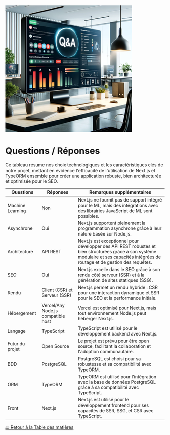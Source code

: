 <img src="../Assets/Images/questions-answers.png" alt="Questions-Réponses" width="400">

# Questions / Réponses

Ce tableau résume nos choix technologiques et les caractéristiques clés de notre projet, mettant en évidence l'efficacité de l'utilisation de Next.js et TypeORM ensemble pour créer une application robuste, bien architecturée et optimisée pour le SEO.

| Questions        | Réponses                           | Remarques supplémentaires                                                                                                                                                          |
| ---------------- | ---------------------------------- | ---------------------------------------------------------------------------------------------------------------------------------------------------------------------------------- |
| Machine Learning | Non                                | Next.js ne fournit pas de support intégré pour le ML, mais des intégrations avec des librairies JavaScript de ML sont possibles.                                                   |
| Asynchrone       | Oui                                | Next.js supportent pleinement la programmation asynchrone grâce à leur nature basée sur Node.js.                                                                                   |
| Architecture     | API REST                           | Next.js est exceptionnel pour développer des API REST robustes et bien structurées grâce à son système modulaire et ses capacités intégrées de routage et de gestion des requêtes. |
| SEO              | Oui                                | Next.js excelle dans le SEO grâce à son rendu côté serveur (SSR) et à la génération de sites statiques (SSG).                                                                      |
| Rendu            | Client (CSR) et Serveur (SSR)      | Next.js permet un rendu hybride : CSR pour une interaction dynamique et SSR pour le SEO et la performance initiale.                                                                |
| Hébergement      | Vercel/Any Node.js compatible host | Vercel est optimisé pour Next.js, mais tout environnement Node.js peut héberger Next.js.                                                                                           |
| Langage          | TypeScript                         | TypeScript est utilisé pour le développement backend avec Next.js.                                                                                                                 |
| Futur du projet  | Open Source                        | Le projet est prévu pour être open source, facilitant la collaboration et l'adoption communautaire.                                                                                |
| BDD              | PostgreSQL                         | PostgreSQL est choisi pour sa robustesse et sa compatibilité avec TypeORM.                                                                                                         |
| ORM              | TypeORM                            | TypeORM est utilisé pour l'intégration avec la base de données PostgreSQL grâce à sa compatibilité avec TypeScript.                                                                |
| Front            | Next.js                            | Next.js est utilisé pour le développement frontend pour ses capacités de SSR, SSG, et CSR avec TypeScript.                                                                         |

[🔙 Retour à la Table des matières](./README.md)
